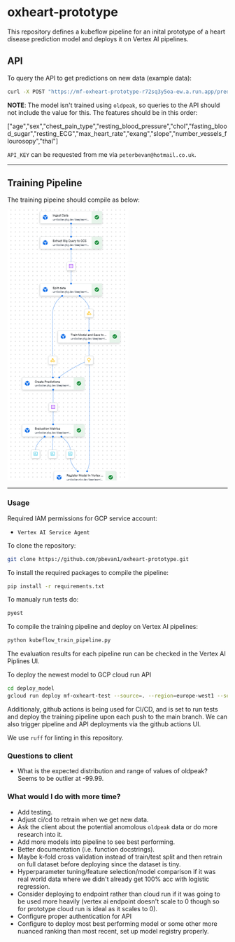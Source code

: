 # oxheart-prototype

This repository defines a kubeflow pipeline for an inital prototype of a heart disease prediction model and deploys it on Vertex AI pipelines.

## API

To query the API to get predictions on new data (example data):

```bash
curl -X POST "https://mf-oxheart-prototype-r72sq3y5oa-ew.a.run.app/predict/" -H "X-API-KEY: API_KEY" -H "Content-Type: application/json" -d '{"features": "59,1,0,110,239,0,0,142,1,1,1,3"}'
```

**NOTE**: The model isn't trained using `oldpeak`, so queries to the API should not include the value for this. The features should be in this order:

["age","sex","chest_pain_type","resting_blood_pressure","chol","fasting_blood_sugar","resting_ECG","max_heart_rate","exang","slope","number_vessels_flourosopy","thal"]

`API_KEY` can be requested from me via `peterbevan@hotmail.co.uk`.

---
## Training Pipeline
The training pipeine should compile as below:

![Oxheart Pipeline DAG](data/pipeline_dag.png)

---

### Usage
Required IAM permissions for GCP service account:

* `Vertex AI Service Agent`

To clone the repository:
```bash
git clone https://github.com/pbevan1/oxheart-prototype.git
```

To install the required packages to compile the pipeline:
```bash
pip install -r requirements.txt
```

To manualy run tests do:
```bash
pyest
```

To compile the training pipeline and deploy on Vertex AI pipelines:
```bash
python kubeflow_train_pipeline.py
```

The evaluation results for each pipeline run can be checked in the Vertex AI Piplines UI.

To deploy the newest model to GCP cloud run API
```bash
cd deploy_model
gcloud run deploy mf-oxheart-test --source=. --region=europe-west1 --set-env-vars=API_KEY="API_KEY" --allow-unauthenticated --platform=managed
```

Additionaly, github actions is being used for CI/CD, and is set to run tests and deploy the training pipeline upon each push to the main branch. We can also trigger pipeline and API deployments via the github actions UI.

We use `ruff` for linting in this repository.

### Questions to client
* What is the expected distribution and range of values of oldpeak? Seems to be outlier at -99.99.

### What would I do with more time?
* Add testing.
* Adjust ci/cd to retrain when we get new data.
* Ask the client about the potential anomolous `oldpeak` data or do more research into it.
* Add more models into pipeline to see best performing.
* Better documentation (i.e. function docstrings).
* Maybe k-fold cross validation instead of train/test split and then retrain on full dataset before deploying since the dataset is tiny.
* Hyperparameter tuning/feature selection/model comparison if it was real world data where we didn't already get 100% acc with logistic regression.
* Consider deploying to endpoint rather than cloud run if it was going to be used more heavily (vertex ai endpoint doesn't scale to 0 though so for prototype cloud run is ideal as it scales to 0).
* Configure proper authentication for API
* Configure to deploy most best performing model or some other more nuanced ranking than most recent, set up model registry properly.